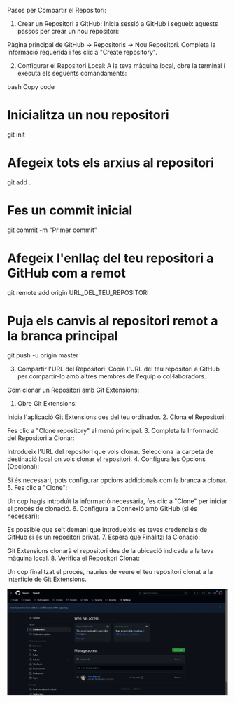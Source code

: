 Pasos per Compartir el Repositori:
1. Crear un Repositori a GitHub:
Inicia sessió a GitHub i segueix aquests passos per crear un nou repositori:

Pàgina principal de GitHub -> Repositoris -> Nou Repositori.
Completa la informació requerida i fes clic a "Create repository".

2. Configurar el Repositori Local:
A la teva màquina local, obre la terminal i executa els següents comandaments:

bash
Copy code
# Inicialitza un nou repositori
git init

# Afegeix tots els arxius al repositori
git add .

# Fes un commit inicial
git commit -m "Primer commit"

# Afegeix l'enllaç del teu repositori a GitHub com a remot
git remote add origin URL_DEL_TEU_REPOSITORI

# Puja els canvis al repositori remot a la branca principal
git push -u origin master

3. Compartir l'URL del Repositori:
Copia l'URL del teu repositori a GitHub per compartir-lo amb altres membres de l'equip o col·laboradors.


Com clonar un Repositori amb Git Extensions:

1. Obre Git Extensions:

Inicia l'aplicació Git Extensions des del teu ordinador.
2. Clona el Repositori:

Fes clic a "Clone repository" al menú principal.
3. Completa la Informació del Repositori a Clonar:

Introdueix l'URL del repositori que vols clonar.
Selecciona la carpeta de destinació local on vols clonar el repositori.
4. Configura les Opcions (Opcional):

Si és necessari, pots configurar opcions addicionals com la branca a clonar.
5. Fes clic a "Clone":

Un cop hagis introduït la informació necessària, fes clic a "Clone" per iniciar el procés de clonació.
6. Configura la Connexió amb GitHub (si és necessari):

Es possible que se't demani que introdueixis les teves credencials de GitHub si és un repositori privat.
7. Espera que Finalitzi la Clonació:

Git Extensions clonarà el repositori des de la ubicació indicada a la teva màquina local.
8. Verifica el Repositori Clonat:

Un cop finalitzat el procés, hauries de veure el teu repositori clonat a la interfície de Git Extensions.

![Alt text](image.png)
